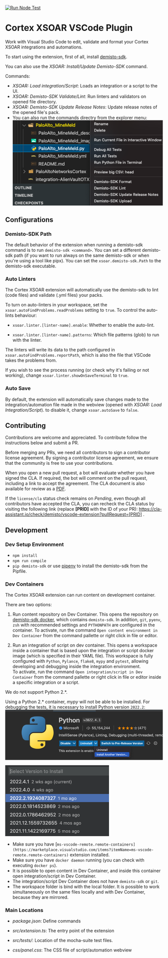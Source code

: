
[![Run Node Test](https://img.shields.io/github/workflow/status/demisto/vscode-extension/Run%20Node%20Test)](https://github.com/demisto/vscode-extension/actions/workflows/steps.yml)

# Cortex  XSOAR VSCode Plugin

Work with Visual Studio Code to edit, validate and format your Cortex XSOAR integrations and automations.

To start using the extension, first of all, install [demisto-sdk](https://pypi.org/project/demisto-sdk/).  

You can also use the *XSOAR: Install/Update Demisto-SDK* command.  

Commands:

* *XSOAR: Load integration/Script*: Loads an integration or a script to the UI.
* *XSOAR: Demisto-SDK Validate/Lint*: Run linters and validators on opened file directory.
* *XSOAR: Demisto-SDK Update Release Notes*: Update release notes of the opened file's pack.
* You can also run the commands directry from the explorer menu:  
![sidebar](documentation/changelog/0.0.3/sidebar.png)

## Configurations  


### Demisto-SDK Path

The default behavior of the extension when running a demisto-sdk command is to run `demisto-sdk <command>`. You can set a different demisto-sdk path (if you want to run always on the same demisto-sdk or when you're using a tool like pipx). You can set the `xsoar.demisto-sdk.Path` to the demisto-sdk executable.

### Auto Linters

The Cortex XSOAR extension will automatically use the demisto-sdk to lint (code files) and validate (.yml files) your packs.

To turn on auto-linters in your workspace, set the `xsoar.autoFindProblems.readProblems` setting to `true`.
To control the auto-lints behaviour:  

* `xsoar.linter.[linter-name].enable`: Whether to enable the auto-lint.

* `xsoar.linter.[linter-name].patterns`: Which file patterns (glob) to run with the linter.

The linters will write its data to the path configured in `xsoar.autoFindProblems.reportPath`, which is also the file that VSCode takes the problems from.

If you wish to see the process running (or check why it's failing or not working), change `xsoar.linter.showOnSaveTerminal` to `true`.

### Auto Save  

By default, the extension will automatically save changes made to the integration/automation file made in the webview (opened with *XSOAR: Load Integration/Script*).
to disable it, change `xsoar.autoSave` to `false`.

## Contributing

Contributions are welcome and appreciated. To contribute follow the instructions below and submit a PR.

Before merging any PRs, we need all contributors to sign a contributor license agreement. By signing a contributor license agreement, we ensure that the community is free to use your contributions.

When you open a new pull request, a bot will evaluate whether you have signed the CLA. If required, the bot will comment on the pull request, including a link to accept the agreement. The CLA document is also available for review as a [PDF](https://github.com/demisto/content/blob/master/docs/cla.pdf).

If the `license/cla` status check remains on *Pending*, even though all contributors have accepted the CLA, you can recheck the CLA status by visiting the following link (replace **[PRID]** with the ID of your PR): <https://cla-assistant.io/check/demisto/vscode-extension?pullRequest=[PRID]> .

## Development

### Dev Setup Environment  

* `npm install`
* `npm run compile`
* `pip demisto-sdk` or use [pipenv](https://pipenv.pypa.io/en/latest/) to install the demisto-sdk from the Pipfile.

### Dev Containers

The Cortex XSOAR extension can run content on development container.

There are two options:

1. Run content repository on Dev Container. This opens the repository on [demisto-sdk docker](https://github.com/demisto/dockerfiles/tree/master/docker/demisto-sdk), which contains `demisto-sdk`.
In addition, `git`, `pyenv`, `zsh` with recommended settings and `PYTHONPATH` are configured in the container. 
To activate, run the command `Open content environment in Dev Container` from the command pallette or right click in file or editor.

1. Run an integration of script on dev container. This opens a workspace inside a container that is based upon the integration or script docker image (which is specified in their YAML file). This workspace is fully configured with `Python`, `Pylance`, `flake8`, `mypy` and `pytest`, allowing developing and debugging inside the integration environment.      
To activate, run the command `Open integration/script in Dev Container` from the command pallette or right click in file or editor inside a specific integration or a script.
   
We do not support Python 2.*.

Using a Python 2.* container, *mypy* will not be able to be installed. For debugging the tests, it is necessary to install Python version `2022.2`:
![Python 2](documentation/changelog/0.2.0/python2_1.png)

![Python 2](documentation/changelog/0.2.0/python2_2.png)

* Make sure you have [`ms-vscode-remote.remote-containers](https://marketplace.visualstudio.com/items?itemName=ms-vscode-remote.remote-containers)` extension installed.
* Make sure you have `docker daemon` running (you can check with executing `docker ps`).
* It is possible to open content in Dev Container, and inside this container open integration/script in Dev Container.
* The integration/script Dev Container does not have `demisto-sdk` or `git`.
* The workspace folder is bind with the local folder. It is possible to work simultaneously on the same files locally and with Dev Container, because they are mirrored.

### Main Locations

* _package.json_: Define commands

* _src/extension.ts_: The entry point of the extension

* _src/tests/_: Location of the mocha-suite test files.

* _css/panel.css_: The CSS file of script/automation webview
